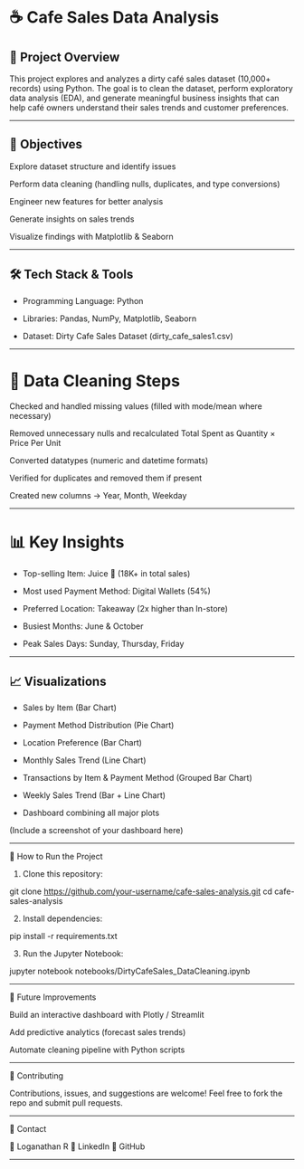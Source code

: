 # ☕ Cafe Sales Data Analysis

## 📌 Project Overview

This project explores and analyzes a dirty café sales dataset (10,000+ records) using Python.
The goal is to clean the dataset, perform exploratory data analysis (EDA), and generate meaningful business insights that can help café owners understand their sales trends and customer preferences.


---

## 🎯 Objectives

Explore dataset structure and identify issues

Perform data cleaning (handling nulls, duplicates, and type conversions)

Engineer new features for better analysis

Generate insights on sales trends

Visualize findings with Matplotlib & Seaborn



---

## 🛠 Tech Stack & Tools

- Programming Language: Python

- Libraries: Pandas, NumPy, Matplotlib, Seaborn

- Dataset: Dirty Cafe Sales Dataset (dirty_cafe_sales1.csv)



---

# 🧹 Data Cleaning Steps

Checked and handled missing values (filled with mode/mean where necessary)

Removed unnecessary nulls and recalculated Total Spent as Quantity × Price Per Unit

Converted datatypes (numeric and datetime formats)

Verified for duplicates and removed them if present

Created new columns → Year, Month, Weekday



---

# 📊 Key Insights

- Top-selling Item: Juice 🥤 (18K+ in total sales)

- Most used Payment Method: Digital Wallets (54%)

- Preferred Location: Takeaway (2x higher than In-store)

- Busiest Months: June & October

- Peak Sales Days: Sunday, Thursday, Friday



---

## 📈 Visualizations

- Sales by Item (Bar Chart)

- Payment Method Distribution (Pie Chart)

- Location Preference (Bar Chart)

- Monthly Sales Trend (Line Chart)

- Transactions by Item & Payment Method (Grouped Bar Chart)

- Weekly Sales Trend (Bar + Line Chart)

- Dashboard combining all major plots


(Include a screenshot of your dashboard here)


---

🚀 How to Run the Project

1. Clone this repository:

git clone https://github.com/your-username/cafe-sales-analysis.git
cd cafe-sales-analysis


2. Install dependencies:

pip install -r requirements.txt


3. Run the Jupyter Notebook:

jupyter notebook notebooks/DirtyCafeSales_DataCleaning.ipynb




---

📌 Future Improvements

Build an interactive dashboard with Plotly / Streamlit

Add predictive analytics (forecast sales trends)

Automate cleaning pipeline with Python scripts



---

🤝 Contributing

Contributions, issues, and suggestions are welcome!
Feel free to fork the repo and submit pull requests.


---

📧 Contact

👤 Loganathan R 
🔗 LinkedIn
📂 GitHub


---
